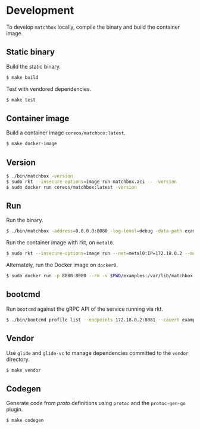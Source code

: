# Development

To develop `matchbox` locally, compile the binary and build the container image.

## Static binary

Build the static binary.

```sh
$ make build
```

Test with vendored dependencies.

```sh
$ make test
```

## Container image

Build a container image `coreos/matchbox:latest`.

```sh
$ make docker-image
```

## Version

```sh
$ ./bin/matchbox -version
$ sudo rkt --insecure-options=image run matchbox.aci -- -version
$ sudo docker run coreos/matchbox:latest -version
```
## Run

Run the binary.

```sh
$ ./bin/matchbox -address=0.0.0.0:8080 -log-level=debug -data-path examples -assets-path examples/assets
```

Run the container image with rkt, on `metal0`.

```sh
$ sudo rkt --insecure-options=image run --net=metal0:IP=172.18.0.2 --mount volume=data,target=/var/lib/matchbox --volume data,kind=host,source=$PWD/examples --mount volume=config,target=/etc/matchbox --volume config,kind=host,source=$PWD/examples/etc/matchbox --mount volume=groups,target=/var/lib/matchbox/groups --volume groups,kind=host,source=$PWD/examples/groups/etcd matchbox.aci -- -address=0.0.0.0:8080 -rpc-address=0.0.0.0:8081 -log-level=debug
```

Alternately, run the Docker image on `docker0`.

```sh
$ sudo docker run -p 8080:8080 --rm -v $PWD/examples:/var/lib/matchbox:Z -v $PWD/examples/groups/etcd:/var/lib/matchbox/groups:Z coreos/matchbox:latest -address=0.0.0.0:8080 -log-level=debug
```

## bootcmd

Run `bootcmd` against the gRPC API of the service running via rkt.

```sh
$ ./bin/bootcmd profile list --endpoints 172.18.0.2:8081 --cacert examples/etc/matchbox/ca.crt
```

## Vendor

Use `glide` and `glide-vc` to manage dependencies committed to the `vendor` directory.

```sh
$ make vendor
```

## Codegen

Generate code from *proto* definitions using `protoc` and the `protoc-gen-go` plugin.

```sh
$ make codegen
```
